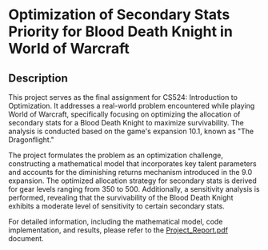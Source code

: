 # Optimization of Secondary Stats Priority for Blood Death Knight in World of Warcraft

## Description
This project serves as the final assignment for CS524: Introduction to Optimization. 
It addresses a real-world problem encountered while playing World of Warcraft, specifically focusing on 
optimizing the allocation of secondary stats for a Blood Death Knight to maximize survivability. 
The analysis is conducted based on the game's expansion 10.1, known as "The Dragonflight."

The project formulates the problem as an optimization challenge, constructing a mathematical model 
that incorporates key talent parameters and accounts for the diminishing returns mechanism introduced in the 9.0 expansion.
The optimized allocation strategy for secondary stats is derived for gear levels ranging from 350 to 500. 
Additionally, a sensitivity analysis is performed, revealing that the survivability of the Blood Death Knight 
exhibits a moderate level of sensitivity to certain secondary stats. 

For detailed information, including the mathematical model, code implementation, and results, please refer to the [Project_Report.pdf](https://github.com/orc-dev/blood-dk-stats-optimization-julia/blob/main/Project_Report.pdf) document.
